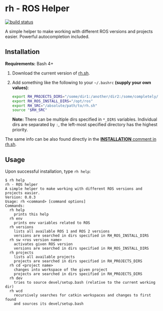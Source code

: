 # rh - ROS Helper

[![build status](https://img.shields.io/github/workflow/status/pokusew/rh/CI?logo=github)](https://github.com/pokusew/rh/actions?query=workflow%3ACI)

A simple helper to make working with different ROS versions and projects easier.
Powerful autocompletion included.


## Installation

**Requirements:** Bash 4+

1. Download the current version of [rh.sh](https://raw.githubusercontent.com/pokusew/rh/master/rh.sh).

2. Add something like the following to your `~/.bashrc` **(supply your own values)**:
    ```bash
    export RH_PROJECTS_DIRS="/some/dir1:/another/dir2:/some/completely/different/dir3"
    export RH_ROS_INSTALL_DIRS="/opt/ros"
    export RH_SRC="/absolute/path/to/rh.sh"
    source "$RH_SRC"
    ```
    **Note:** There can be multiple dirs specified in `*_DIRS` variables.
    Individual dirs are separated by `:`, the left-most specified directory has the highest priority.

The same info can be also found directly in the [**INSTALLATION** comment in rh.sh](./rh.sh#L5).


## Usage

Upon successful installation, type `rh help`:

```
$ rh help
rh - ROS helper
A simple helper to make working with different ROS versions and projects easier.
Version: 0.0.3
Usage: rh <command> [command options]
Commands:
  rh help
    prints this help
  rh env
    prints env variables related to ROS
  rh versions
    lists all available ROS 1 and ROS 2 versions
    versions are searched in dirs specified in RH_ROS_INSTALL_DIRS
  rh sw <ros version name>
    activates given ROS version
    versions are searched in dirs specified in RH_ROS_INSTALL_DIRS
  rh projects
    lists all available projects
    projects are searched in dirs specified in RH_PROJECTS_DIRS
  rh cd <project name>
    changes into workspace of the given project
    projects are searched in dirs specified in RH_PROJECTS_DIRS
  rh dev
    tries to source devel/setup.bash (relative to the current working dir)
  rh wcd
    recursively searches for catkin workspaces and changes to first found
    and sources its devel/setup.bash
```
